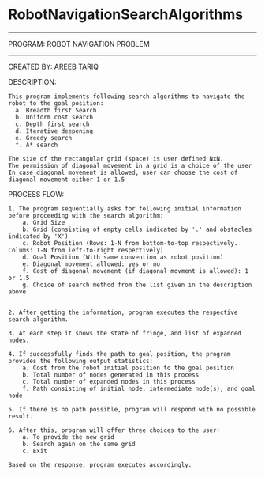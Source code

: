 # RobotNavigationSearchAlgorithms
***********************************
PROGRAM: ROBOT NAVIGATION PROBLEM 
***********************************

CREATED BY: AREEB TARIQ



DESCRIPTION:
  
  
    This program implements following search algorithms to navigate the robot to the goal position:
      a. Breadth first Search 		
      b. Uniform cost search 		
      c. Depth first search 		
      d. Iterative deepening 		
      e. Greedy search 		
      f. A* search  	

    The size of the rectangular grid (space) is user defined NxN. 	
    The permission of diagonal movement in a grid is a choice of the user 	
    In case diagonal movement is allowed, user can choose the cost of diagonal movement either 1 or 1.5

  

PROCESS FLOW:
	
	1. The program sequentially asks for following initial information before proceeding with the search algorithm:
		a. Grid Size
		b. Grid (consisting of empty cells indicated by '.' and obstacles indicated by 'X')
		c. Robot Position (Rows: 1-N from bottom-to-top respectively. Colums: 1-N from left-to-right respectively)
		d. Goal Position (With same convention as robot position)
		e. Diagonal movement allowed: yes or no
		f. Cost of diagonal movement (if diagonal movment is allowed): 1 or 1.5
		g. Choice of search method from the list given in the description above
	
	
	2. After getting the information, program executes the respective search algorithm.
	
	3. At each step it shows the state of fringe, and list of expanded nodes.
	
	4. If successfully finds the path to goal position, the program provides the following output statistics:
		a. Cost from the robot initial position to the goal position 
		b. Total number of nodes generated in this process
		c. Total number of expanded nodes in this process
		f. Path consisting of initial node, intermediate node(s), and goal node 

	5. If there is no path possible, program will respond with no possible result.

	6. After this, program will offer three choices to the user:
		a. To provide the new grid
		b. Search again on the same grid 
		c. Exit
    
    Based on the response, program executes accordingly.
